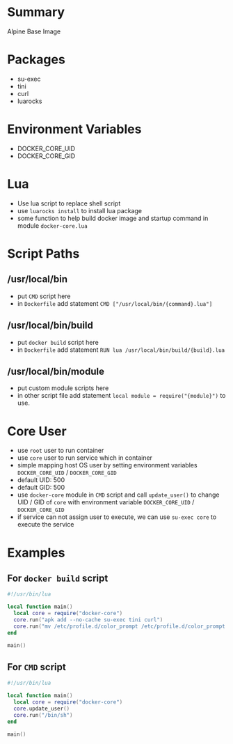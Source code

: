 # Summary
Alpine Base Image

# Packages
- su-exec
- tini
- curl
- luarocks

# Environment Variables
- DOCKER_CORE_UID
- DOCKER_CORE_GID

# Lua
- Use lua script to replace shell script
- use `luarocks install` to install lua package
- some function to help build docker image and startup command in module `docker-core.lua`

# Script Paths
## /usr/local/bin
- put `CMD` script here
- in `Dockerfile` add statement `CMD ["/usr/local/bin/{command}.lua"]`
## /usr/local/bin/build
- put `docker build` script here
- in `Dockerfile` add statement `RUN lua /usr/local/bin/build/{build}.lua`
## /usr/local/bin/module
- put custom module scripts here
- in other script file add statement `local module = require("{module}")` to use.

# Core User
- use `root` user to run container
- use `core` user to run service which in container
- simple mapping host OS user by setting environment variables `DOCKER_CORE_UID` / `DOCKER_CORE_GID`
- default UID: 500
- default GID: 500
- use `docker-core` module in `CMD` script and call `update_user()` to change UID / GID of `core` with environment variable `DOCKER_CORE_UID` / `DOCKER_CORE_GID`
- if service can not assign user to execute, we can use `su-exec core` to execute the service

# Examples
## For `docker build` script
```lua
#!/usr/bin/lua

local function main()
  local core = require("docker-core")
  core.run("apk add --no-cache su-exec tini curl")
  core.run("mv /etc/profile.d/color_prompt /etc/profile.d/color_prompt.sh")
end

main()
```

## For `CMD` script
```lua
#!/usr/bin/lua

local function main()
  local core = require("docker-core")
  core.update_user()
  core.run("/bin/sh")
end

main()
```
